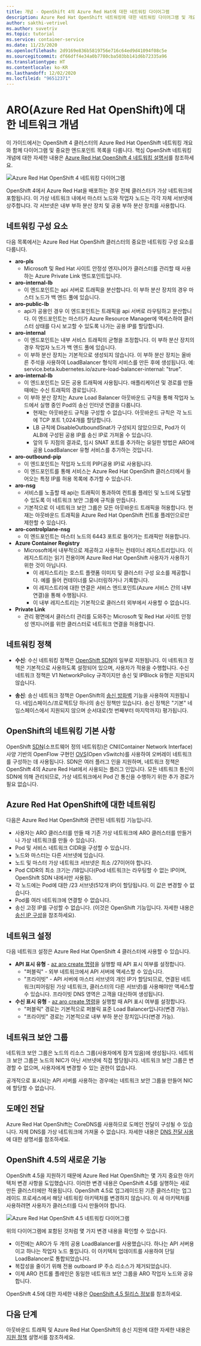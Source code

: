```yaml
---
title: 개념 - OpenShift 4의 Azure Red Hat에 대한 네트워킹 다이어그램
description: Azure Red Hat OpenShift 네트워킹에 대한 네트워킹 다이어그램 및 개요
author: sakthi-vetrivel
ms.author: suvetriv
ms.topic: tutorial
ms.service: container-service
ms.date: 11/23/2020
ms.openlocfilehash: 2d9169e836b5819756e716c64ed9d41094f08c5e
ms.sourcegitcommit: df66dff4e34a0b7780cba503bb141d6b72335a96
ms.translationtype: HT
ms.contentlocale: ko-KR
ms.lasthandoff: 12/02/2020
ms.locfileid: "96512371"
---
```

# <a name="network-concepts-for-azure-red-hat-openshift-aro"></a>ARO(Azure Red Hat OpenShift)에 대한 네트워크 개념

이 가이드에서는 OpenShift 4 클러스터의 Azure Red Hat OpenShift 네트워킹 개요와 함께 다이어그램 및 중요한 엔드포인트 목록을 다룹니다. 핵심 OpenShift 네트워킹 개념에 대한 자세한 내용은 [Azure Red Hat OpenShift 4 네트워킹 설명서](https://docs.openshift.com/aro/4/networking/understanding-networking.html)를 참조하세요.

![Azure Red Hat OpenShift 4 네트워킹 다이어그램](./media/concepts-networking/aro4-networking-diagram.png)

OpenShift 4에서 Azure Red Hat을 배포하는 경우 전체 클러스터가 가상 네트워크에 포함됩니다. 이 가상 네트워크 내에서 마스터 노드와 작업자 노드는 각각 자체 서브넷에 상주합니다. 각 서브넷은 내부 부하 분산 장치 및 공용 부하 분산 장치를 사용합니다.

## <a name="networking-components"></a>네트워킹 구성 요소

다음 목록에서는 Azure Red Hat OpenShift 클러스터의 중요한 네트워킹 구성 요소를 다룹니다.

* **aro-pls**
    * Microsoft 및 Red Hat 사이트 안정성 엔지니어가 클러스터를 관리할 때 사용하는 Azure Private Link 엔드포인트입니다.
* **aro-internal-lb**
    * 이 엔드포인트는 api 서버로 트래픽을 분산합니다. 이 부하 분산 장치의 경우 마스터 노드가 백 엔드 풀에 있습니다.
* **aro-public-lb**
    * api가 공용인 경우 이 엔드포인트는 트래픽을 api 서버로 라우팅하고 분산합니다. 이 엔드포인트는 마스터가 Azure Resource Manager에 액세스하여 클러스터 상태를 다시 보고할 수 있도록 나가는 공용 IP를 할당합니다.
* **aro-internal**
    * 이 엔드포인트는 내부 서비스 트래픽의 균형을 조정합니다. 이 부하 분산 장치의 경우 작업자 노드가 백 엔드 풀에 있습니다.
    * 이 부하 분산 장치는 기본적으로 생성되지 않습니다. 이 부하 분산 장치는 올바른 주석을 사용하여 LoadBalancer 형식의 서비스를 만든 후에 생성됩니다. 예: service.beta.kubernetes.io/azure-load-balancer-internal: "true".
* **aro-internal-lb**
    * 이 엔드포인트는 모든 공용 트래픽에 사용됩니다. 애플리케이션 및 경로를 만들 때에는 수신 트래픽의 경로입니다.
    * 이 부하 분산 장치는 Azure Load Balancer 아웃바운드 규칙을 통해 작업자 노드에서 실행 중인 Pod의 송신 인터넷 연결을 다룹니다.
        * 현재는 아웃바운드 규칙을 구성할 수 없습니다. 아웃바운드 규칙은 각 노드에 TCP 포트 1,024개를 할당합니다.
        * LB 규칙에 DisableOutboundSnat가 구성되지 않았으므로, Pod가 이 ALB에 구성된 공용 IP를 송신 IP로 가져올 수 있습니다.
        * 앞의 두 지점의 결과로, 임시 SNAT 포트를 추가하는 유일한 방법은 ARO에 공용 LoadBalancer 유형 서비스를 추가하는 것입니다.
* **aro-outbound-pip**
    * 이 엔드포인트는 작업자 노드의 PIP(공용 IP)로 사용됩니다.
    * 이 엔드포인트를 통해 서비스는 Azure Red Hat OpenShift 클러스터에서 들어오는 특정 IP를 허용 목록에 추가할 수 있습니다.
* **aro-nsg**
    * 서비스를 노출할 때 api는 트래픽이 통과하여 컨트롤 플레인 및 노드에 도달할 수 있도록 이 네트워크 보안 그룹에 규칙을 만듭니다.
    * 기본적으로 이 네트워크 보안 그룹은 모든 아웃바운드 트래픽을 허용합니다. 현재는 아웃바운드 트래픽을 Azure Red Hat OpenShift 컨트롤 플레인으로만 제한할 수 있습니다.
* **aro-controlplane-nsg**
  * 이 엔드포인트는 마스터 노드의 6443 포트로 들어가는 트래픽만 허용합니다.
* **Azure Container Registry**
    * Microsoft에서 내부적으로 제공하고 사용하는 컨테이너 레지스트리입니다. 이 레지스트리는 읽기 전용이며 Azure Red Hat OpenShift 사용자가 사용하기 위한 것이 아닙니다.
        * 이 레지스트리는 호스트 플랫폼 이미지 및 클러스터 구성 요소를 제공합니다. 예를 들어 컨테이너를 모니터링하거나 기록합니다.
        * 이 레지스트리에 대한 연결은 서비스 엔드포인트(Azure 서비스 간의 내부 연결)을 통해 수행됩니다.
        * 이 내부 레지스트리는 기본적으로 클러스터 외부에서 사용할 수 없습니다.
* **Private Link**
    * 관리 평면에서 클러스터 관리를 도와주는 Microsoft 및 Red Hat 사이트 안정성 엔지니어를 위한 클러스터로 네트워크 연결을 허용합니다.

## <a name="networking-policies"></a>네트워킹 정책

* **수신**: 수신 네트워킹 정책은 [OpenShift SDN](https://docs.openshift.com/container-platform/4.5/networking/openshift_sdn/about-openshift-sdn.html)의 일부로 지원됩니다. 이 네트워크 정책은 기본적으로 사용하도록 설정되어 있으며, 사용자가 적용을 수행합니다. 수신 네트워크 정책은 V1 NetworkPolicy 규격이지만 송신 및 IPBlock 유형은 지원되지 않습니다.

* **송신**: 송신 네트워크 정책은 OpenShift의 [송신 방화벽](https://docs.openshift.com/container-platform/4.5/networking/openshift_sdn/configuring-egress-firewall.html) 기능을 사용하여 지원됩니다. 네임스페이스/프로젝트당 하나의 송신 정책만 있습니다. 송신 정책은 "기본" 네임스페이스에서 지원되지 않으며 순서대로(첫 번째부터 마지막까지) 평가됩니다.

## <a name="networking-basics-in-openshift"></a>OpenShift의 네트워킹 기본 사항

OpenShift [SDN](https://docs.openshift.com/container-platform/4.5/networking/openshift_sdn/about-openshift-sdn.html)(소프트웨어 정의 네트워킹)은 CNI(Container Network Interface) 사양 기반의 OpenFlow 구현인 [OVS](https://www.openvswitch.org/)(Open vSwitch)를 사용하여 오버레이 네트워크를 구성하는 데 사용됩니다. SDN은 여러 플러그 인을 지원하며, 네트워크 정책은 OpenShift 4의 Azure Red Hat에서 사용되는 플러그 인입니다. 모든 네트워크 통신이 SDN에 의해 관리되므로, 가상 네트워크에서 Pod 간 통신을 수행하기 위한 추가 경로가 필요 없습니다.

## <a name="networking--for-azure-red-hat-openshift"></a>Azure Red Hat OpenShift에 대한 네트워킹

다음은 Azure Red Hat OpenShift와 관련된 네트워킹 기능입니다.
* 사용자는 ARO 클러스터를 만들 때 기존 가상 네트워크에 ARO 클러스터를 만들거나 가상 네트워크를 만들 수 있습니다.
* Pod 및 서비스 네트워크 CIDR을 구성할 수 있습니다.
* 노드와 마스터는 다른 서브넷에 있습니다.
* 노드 및 마스터 가상 네트워크 서브넷은 최소 /27이어야 합니다.
* Pod CIDR의 최소 크기는 /18입니다(Pod 네트워크는 라우팅할 수 없는 IP이며, OpenShift SDN 내에서만 사용됨).
* 각 노드에는 Pod에 대한 /23 서브넷(512개 IP)이 할당됩니다. 이 값은 변경할 수 없습니다.
* Pod를 여러 네트워크에 연결할 수 없습니다.
* 송신 고정 IP를 구성할 수 없습니다. (이것은 OpenShift 기능입니다. 자세한 내용은 [송신 IP 구성](https://docs.openshift.com/aro/4/networking/openshift_sdn/assigning-egress-ips.html)을 참조하세요).

## <a name="network-settings"></a>네트워크 설정

다음 네트워크 설정은 Azure Red Hat OpenShift 4 클러스터에 사용할 수 있습니다.

* **API 표시 유형** - [az aro create 명령](tutorial-create-cluster.md#create-the-cluster)을 실행할 때 API 표시 여부를 설정합니다.
    * "퍼블릭" - 외부 네트워크에서 API 서버에 액세스할 수 있습니다.
    * "프라이빗" - API 서버에 마스터 서브넷의 개인 IP가 할당되므로, 연결된 네트워크(피어링된 가상 네트워크, 클러스터의 다른 서브넷)를 사용해야만 액세스할 수 있습니다. 프라이빗 DNS 영역은 고객을 대신하여 생성됩니다.
* **수신 표시 유형** - [az aro create 명령](tutorial-create-cluster.md#create-the-cluster)을 실행할 때 API 표시 여부를 설정합니다.
    * "퍼블릭" 경로는 기본적으로 퍼블릭 표준 Load Balancer입니다(변경 가능).
    * "프라이빗" 경로는 기본적으로 내부 부하 분산 장치입니다(변경 가능).

## <a name="network-security-groups"></a>네트워크 보안 그룹
네트워크 보안 그룹은 노드의 리소스 그룹(사용자에게 잠겨 있음)에 생성됩니다. 네트워크 보안 그룹은 노드의 NIC가 아닌 서브넷에 직접 할당됩니다. 네트워크 보안 그룹은 변경할 수 없으며, 사용자에게 변경할 수 있는 권한이 없습니다.

공개적으로 표시되는 API 서버를 사용하는 경우에는 네트워크 보안 그룹을 만들어 NIC에 할당할 수 없습니다.

## <a name="domain-forwarding"></a>도메인 전달
Azure Red Hat OpenShift는 CoreDNS를 사용하므로 도메인 전달이 구성될 수 있습니다. 자체 DNS를 가상 네트워크에 가져올 수 없습니다. 자세한 내용은 [DNS 전달 사용](https://docs.openshift.com/aro/4/networking/dns-operator.html#nw-dns-forward_dns-operator)에 대한 설명서를 참조하세요.

## <a name="whats-new-in-openshift-45"></a>OpenShift 4.5의 새로운 기능

OpenShift 4.5을 지원하기 때문에 Azure Red Hat OpenShift는 몇 가지 중요한 아키텍처 변경 사항을 도입했습니다. 이러한 변경 내용은 OpenShift 4.5를 실행하는 새로 만든 클러스터에만 적용됩니다. OpenShift 4.5로 업그레이드된 기존 클러스터는 업그레이드 프로세스에서 해당 네트워킹 아키텍처를 변경하지 않습니다. 이 새 아키텍처를 사용하려면 사용자가 클러스터를 다시 만들어야 합니다.

![Azure Red Hat OpenShift 4.5 네트워킹 다이어그램](./media/concepts-networking/aro-4-5-networking-diagram.png)

위의 다이어그램에 포함된 것처럼 몇 가지 변경 내용을 확인할 수 있습니다.
* 이전에는 ARO가 두 개의 공용 LoadBalancer를 사용했습니다. 하나는 API 서버용이고 하나는 작업자 노드 풀입니다. 이 아키텍처 업데이트를 사용하여 단일 LoadBalancer로 통합되었습니다. 
* 복잡성을 줄이기 위해 전용 outboard IP 주소 리소스가 제거되었습니다.
* 이제 ARO 컨트롤 플레인은 동일한 네트워크 보안 그룹을 ARO 작업자 노드와 공유합니다.

OpenShift 4.5에 대한 자세한 내용은 [OpenShift 4.5 릴리스 정보](https://docs.openshift.com/container-platform/4.5/release_notes/ocp-4-5-release-notes.html)를 참조하세요.

## <a name="next-steps"></a>다음 단계
아웃바운드 트래픽 및 Azure Red Hat OpenShift의 송신 지원에 대한 자세한 내용은 [지원 정책](support-policies-v4.md) 설명서를 참조하세요.
